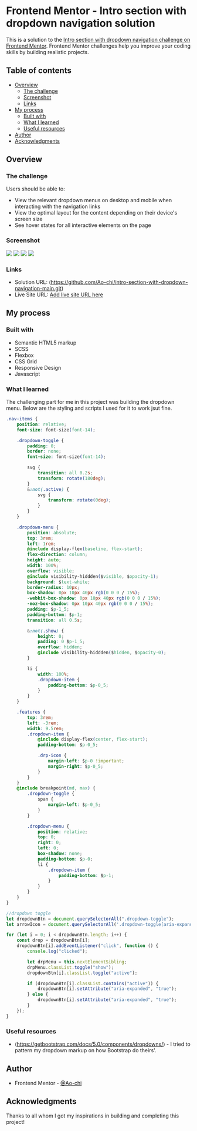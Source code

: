 # Frontend Mentor - Intro section with dropdown navigation solution

This is a solution to the [Intro section with dropdown navigation challenge on Frontend Mentor](https://www.frontendmentor.io/challenges/intro-section-with-dropdown-navigation-ryaPetHE5). Frontend Mentor challenges help you improve your coding skills by building realistic projects.

## Table of contents

-   [Overview](#overview)
    -   [The challenge](#the-challenge)
    -   [Screenshot](#screenshot)
    -   [Links](#links)
-   [My process](#my-process)
    -   [Built with](#built-with)
    -   [What I learned](#what-i-learned)
    -   [Useful resources](#useful-resources)
-   [Author](#author)
-   [Acknowledgments](#acknowledgments)

## Overview

### The challenge

Users should be able to:

-   View the relevant dropdown menus on desktop and mobile when interacting with the navigation links
-   View the optimal layout for the content depending on their device's screen size
-   See hover states for all interactive elements on the page

### Screenshot

![](./screenshots/desktop-version.png)
![](./screenshots/mobile.png)
![](./screenshots/mobile-nav-open.png)
![](./screenshots/mobile-dropdown-expanded.png)

### Links

-   Solution URL: (https://github.com/Ao-chi/intro-section-with-dropdown-navigation-main.git)
-   Live Site URL: [Add live site URL here](https://your-live-site-url.com)

## My process

### Built with

-   Semantic HTML5 markup
-   SCSS
-   Flexbox
-   CSS Grid
-   Responsive Design
-   Javascript

### What I learned

The challenging part for me in this project was building the dropdown menu. Below are the styling and scripts I used for it to work jsut fine.

```css
.nav-items {
    position: relative;
    font-size: font-size(font-14);

    .dropdown-toggle {
        padding: 0;
        border: none;
        font-size: font-size(font-14);

        svg {
            transition: all 0.2s;
            transform: rotate(180deg);
        }
        &:not(.active) {
            svg {
                transform: rotate(0deg);
            }
        }
    }

    .dropdown-menu {
        position: absolute;
        top: 3rem;
        left: 1rem;
        @include display-flex(baseline, flex-start);
        flex-direction: column;
        height: auto;
        width: 100%;
        overflow: visible;
        @include visibility-hiddden($visible, $opacity-1);
        background: $text-white;
        border-radius: 10px;
        box-shadow: 0px 10px 40px rgb(0 0 0 / 15%);
        -webkit-box-shadow: 0px 10px 40px rgb(0 0 0 / 15%);
        -moz-box-shadow: 0px 10px 40px rgb(0 0 0 / 15%);
        padding: $p-1_5;
        padding-bottom: $p-1;
        transition: all 0.5s;

        &:not(.show) {
            height: 0;
            padding: 0 $p-1_5;
            overflow: hidden;
            @include visibility-hiddden($hidden, $opacity-0);
        }

        li {
            width: 100%;
            .dropdown-item {
                padding-bottom: $p-0_5;
            }
        }
    }

    .features {
        top: 3rem;
        left: -3rem;
        width: 9.5rem;
        .dropdown-item {
            @include display-flex(center, flex-start);
            padding-bottom: $p-0_5;

            .drp-icon {
                margin-left: $p-0 !important;
                margin-right: $p-0_5;
            }
        }
    }
    @include breakpoint(md, max) {
        .dropdown-toggle {
            span {
                margin-left: $p-0_5;
            }
        }

        .dropdown-menu {
            position: relative;
            top: 0;
            right: 0;
            left: 0;
            box-shadow: none;
            padding-bottom: $p-0;
            li {
                .dropdown-item {
                    padding-bottom: $p-1;
                }
            }
        }
    }
}
```

```js
//dropdown toggle
let dropdownBtn = document.querySelectorAll(".dropdown-toggle");
let arrowIcon = document.querySelectorAll('.dropdown-toggle[aria-expanded="false"]');

for (let i = 0; i < dropdownBtn.length; i++) {
    const drop = dropdownBtn[i];
    dropdownBtn[i].addEventListener("click", function () {
        console.log("clicked");

        let drpMenu = this.nextElementSibling;
        drpMenu.classList.toggle("show");
        dropdownBtn[i].classList.toggle("active");

        if (dropdownBtn[i].classList.contains("active")) {
            dropdownBtn[i].setAttribute("aria-expanded", "true");
        } else {
            dropdownBtn[i].setAttribute("aria-expanded", "true");
        }
    });
}
```

### Useful resources

-   (https://getbootstrap.com/docs/5.0/components/dropdowns/) - I tried to pattern my dropdown markup on how Bootstrap do theirs'.

## Author

-   Frontend Mentor - [@Ao-chi](https://www.frontendmentor.io/profile/Ao-chi)

## Acknowledgments

Thanks to all whom I got my inspirations in building and completing this project!
